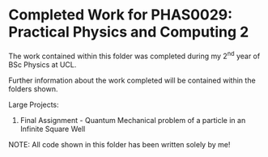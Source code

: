 # Completed Work for PHAS0029: Practical Physics and Computing 2
The work contained within this folder was completed during my 2<sup>nd</sup> year of BSc Physics at UCL.

Further information about the work completed will be contained within the folders shown.

Large Projects:
1. Final Assignment - Quantum Mechanical problem of a particle in an Infinite Square Well

NOTE: All code shown in this folder has been written solely by me!
